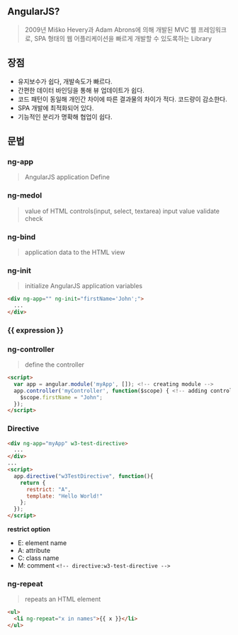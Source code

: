 ## AngularJS?

 > 2009년 Miško Hevery과 Adam Abrons에 의해 개발된 MVC 웹 프레임워크로, SPA 형태의 웹 어플리케이션을 빠르게 개발할 수 있도록하는 Library

## 장점

- 유지보수가 쉽다, 개발속도가 빠르다.
- 간편한 데이터 바인딩을 통해 뷰 업데이트가 쉽다.
- 코드 패턴이 동일해 개인간 차이에 따른 결과물의 차이가 적다. 코드량이 감소한다.
- SPA 개발에 최적화되어 있다.
- 기능적인 분리가 명확해 협업이 쉽다.

## 문법

### ng-app

> AngularJS application Define

### ng-medol

> value of HTML controls(input, select, textarea)
> input value validate check

### ng-bind

> application data to the HTML view

### ng-init

> initialize AngularJS application variables

```html
<div ng-app="" ng-init="firstName='John';">
  ...
</div>
```

### {{ expression }}

### ng-controller

> define the controller

```html
<script>
  var app = angular.module('myApp', []); <!-- creating module -->
  app.controller('myController', function($scope) { <!-- adding controller -->
    $scope.firstName = "John";
  });
</script>
```

### Directive

```html
<div ng-app="myApp" w3-test-directive>
  ...
</div>
...
<script>
  app.directive("w3TestDirective", function(){
    return {
      restrict: "A",
      template: "Hello World!"
    };
  });
</script>
```

**restrict option**

 - E: element name
 - A: attribute
 - C: class name
 - M: comment `<!-- directive:w3-test-directive -->`

### ng-repeat

> repeats an HTML element

```html
<ul>
  <li ng-repeat="x in names">{{ x }}</li>
</ul>
```
